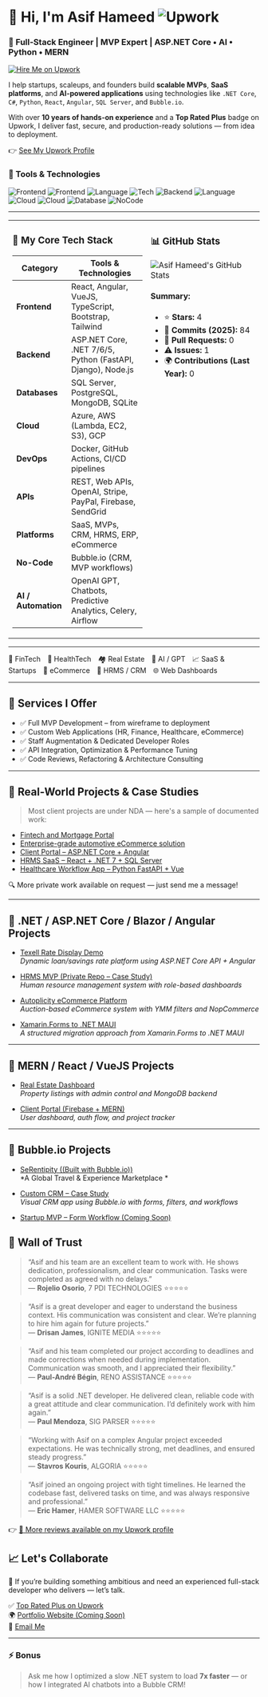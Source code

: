 # 👋 Hi, I'm Asif Hameed  ![Upwork](https://img.shields.io/badge/Upwork-Top--Rated--Plus-brightgreen)
### 🚀 Full-Stack Engineer | MVP Expert | ASP.NET Core • AI • Python • MERN
 

<a href="https://www.upwork.com/freelancers/asifhameed" target="_blank"><img src="https://img.shields.io/badge/Hire%20Me%20on-Upwork-brightgreen?style=for-the-badge&logo=upwork" alt="Hire Me on Upwork"></a>


I help startups, scaleups, and founders build **scalable MVPs**, **SaaS platforms**, and **AI-powered applications** using technologies like `.NET Core`, `C#`, `Python`, `React`, `Angular`, `SQL Server`, and `Bubble.io`.

With over **10 years of hands-on experience** and a **Top Rated Plus** badge on Upwork, I deliver fast, secure, and production-ready solutions — from idea to deployment.

👉 [See My Upwork Profile](https://www.upwork.com/freelancers/asifhameed)

### 🧰 Tools & Technologies

![Frontend](https://img.shields.io/badge/Frontend-React-blue?logo=react)
![Frontend](https://img.shields.io/badge/Frontend-Angular-red?logo=angular)
![Language](https://img.shields.io/badge/Language-Python-yellow?logo=python)
![Tech](https://img.shields.io/badge/Tech-AI-blueviolet?logo=openai)
![Backend](https://img.shields.io/badge/Backend-ASP.NET_Core-5C2D91?logo=dotnet)
![Language](https://img.shields.io/badge/Language-C%23-239120?logo=c-sharp)
![Cloud](https://img.shields.io/badge/Cloud-Microsoft_Azure-0078D4?logo=microsoftazure)
![Cloud](https://img.shields.io/badge/Cloud-AWS-FF9900?logo=amazonaws)
![Database](https://img.shields.io/badge/Database-SQL_Server-CC2927?logo=microsoftsqlserver)
![NoCode](https://img.shields.io/badge/NoCode-Bubble.io-1F1F1F?logo=bubble)

---
<table>
<tr>
<td valign="top" width="55%">

### 🧠 My Core Tech Stack

| Category       | Tools & Technologies |
|----------------|----------------------|
| **Frontend**    | React, Angular, VueJS, TypeScript, Bootstrap, Tailwind |
| **Backend**     | ASP.NET Core, .NET 7/6/5, Python (FastAPI, Django), Node.js |
| **Databases**   | SQL Server, PostgreSQL, MongoDB, SQLite |
| **Cloud**       | Azure, AWS (Lambda, EC2, S3), GCP |
| **DevOps**      | Docker, GitHub Actions, CI/CD pipelines |
| **APIs**        | REST, Web APIs, OpenAI, Stripe, PayPal, Firebase, SendGrid |
| **Platforms**   | SaaS, MVPs, CRM, HRMS, ERP, eCommerce |
| **No-Code**     | Bubble.io (CRM, MVP workflows) |
| **AI / Automation** | OpenAI GPT, Chatbots, Predictive Analytics, Celery, Airflow |

</td>
<td valign="top" width="45%">

### 📊 GitHub Stats

![Asif Hameed's GitHub Stats](https://github-readme-stats.vercel.app/api?username=asifhameed8&show_icons=true&theme=default)

#### Summary:
- ⭐ **Stars:** 4  
- 📆 **Commits (2025):** 84  
- 🔁 **Pull Requests:** 0  
- ⚠️ **Issues:** 1  
- 🌍 **Contributions (Last Year):** 0  

</td>
</tr>
</table>

---

🏦 FinTech 💊 HealthTech 🏘️ Real Estate 🧠 AI / GPT 📈 SaaS & Startups 🛒 eCommerce 📂 HRMS / CRM 🌐 Web Dashboards

---

## 🚀 Services I Offer

- ✅ Full MVP Development – from wireframe to deployment  
- ✅ Custom Web Applications (HR, Finance, Healthcare, eCommerce)  
- ✅ Staff Augmentation & Dedicated Developer Roles  
- ✅ API Integration, Optimization & Performance Tuning  
- ✅ Code Reviews, Refactoring & Architecture Consulting

---

## 🧠 Real-World Projects & Case Studies

> Most client projects are under NDA — here's a sample of documented work:

- [Fintech and Mortgage Portal](https://github.com/asifhameed8/Texell-RateDisplay-Demo)  
- [Enterprise-grade automotive eCommerce solution](https://github.com/asifhameed8/Autoplicity-AuctionEcommerce-CaseStudy)  
- [Client Portal – ASP.NET Core + Angular](https://github.com/asifhameed8/Client-Portal-CaseStudy)  
- [HRMS SaaS – React + .NET 7 + SQL Server](https://github.com/asifhameed8/HRMS-CaseStudy)  
- [Healthcare Workflow App – Python FastAPI + Vue](https://github.com/asifhameed8/Healthcare-CaseStudy)  

🔍 More private work available on request — just send me a message!

---

## 🔹 .NET / ASP.NET Core / Blazor / Angular Projects

- [Texell Rate Display Demo](https://github.com/asifhameed8/Texell-RateDisplay-Demo)  
  *Dynamic loan/savings rate platform using ASP.NET Core API + Angular*

- [HRMS MVP (Private Repo – Case Study)](https://github.com/asifhameed8/HRMS-MVP-ASP.NET)  
  *Human resource management system with role-based dashboards*

- [Autoplicity eCommerce Platform](https://github.com/asifhameed8/Autoplicity-AuctionEcommerce-CaseStudy)  
  *Auction-based eCommerce system with YMM filters and NopCommerce*

- [Xamarin.Forms to .NET MAUI](https://github.com/asifhameed8/XF-to-MAUI-Migration-Sample)  
  *A structured migration approach from Xamarin.Forms to .NET MAUI*

---

## 🔸 MERN / React / VueJS Projects

- [Real Estate Dashboard](https://github.com/asifhameed8/RealEstate-MERN-Stack)  
  *Property listings with admin control and MongoDB backend*

- [Client Portal (Firebase + MERN)](https://github.com/asifhameed8/ClientPortal-MERN-Firebase)  
  *User dashboard, auth flow, and project tracker*

---

## 🔶 Bubble.io Projects

- [SeRentipity ((Built with Bubble.io))](https://github.com/asifhameed8/serentipity-experience-platform)  
  *A Global Travel & Experience Marketplace *
  

- [Custom CRM – Case Study](https://github.com/asifhameed8/BubbleCRM-CaseStudy-CustomWorkflow)  
  *Visual CRM app using Bubble.io with forms, filters, and workflows*

- [Startup MVP – Form Workflow (Coming Soon)](https://github.com/asifhameed8/Bubble-MVP-Workflow)


## 🧱 Wall of Trust

> “Asif and his team are an excellent team to work with. He shows dedication, professionalism, and clear communication. Tasks were completed as agreed with no delays.”  
> — **Rojelio Osorio**, 7 PDI TECHNOLOGIES ⭐⭐⭐⭐⭐

> “Asif is a great developer and eager to understand the business context. His communication was consistent and clear. We’re planning to hire him again for future projects.”  
> — **Drisan James**, IGNITE MEDIA ⭐⭐⭐⭐⭐

> “Asif and his team completed our project according to deadlines and made corrections when needed during implementation. Communication was smooth, and I appreciated their flexibility.”  
> — **Paul-André Bégin**, RENO ASSISTANCE ⭐⭐⭐⭐⭐

> “Asif is a solid .NET developer. He delivered clean, reliable code with a great attitude and clear communication. I’d definitely work with him again.”  
> — **Paul Mendoza**, SIG PARSER ⭐⭐⭐⭐⭐

> “Working with Asif on a complex Angular project exceeded expectations. He was technically strong, met deadlines, and ensured steady progress.”  
> — **Stavros Kouris**, ALGORIA ⭐⭐⭐⭐⭐

> “Asif joined an ongoing project with tight timelines. He learned the codebase fast, delivered tasks on time, and was always responsive and professional.”  
> — **Eric Hamer**, HAMER SOFTWARE LLC ⭐⭐⭐⭐⭐
>
> 
👉 [🔗 More reviews available on my Upwork profile](https://www.upwork.com/freelancers/asifhameed)

## 📈 Let's Collaborate

🚀 If you’re building something ambitious and need an experienced full-stack developer who delivers — let’s talk.

✅ [Top Rated Plus on Upwork](https://www.upwork.com/freelancers/asifhameed)  
🌍 [Portfolio Website (Coming Soon)](https://asifhameed.com)  
📩 [Email Me](mailto:your@email.com)

---

### ⚡ Bonus

> Ask me how I optimized a slow .NET system to load **7x faster** — or how I integrated AI chatbots into a Bubble CRM!
